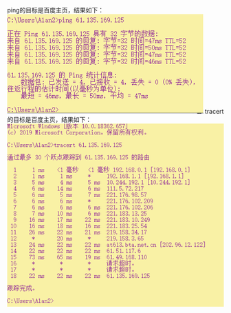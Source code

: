   ping的目标是百度主页，结果如下：
![cut](https://github.com/yuanmingtang/store/blob/master/cut.PNG)
  tracert的目标是百度主页，结果如下：
![cut1](https://github.com/yuanmingtang/store/blob/master/cut1.PNG)
